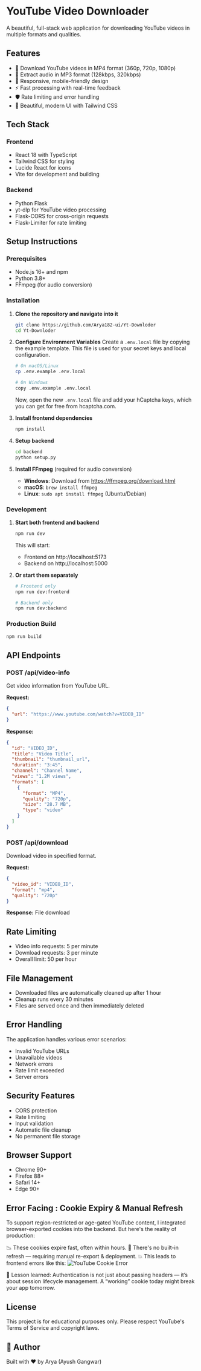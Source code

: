 # YouTube Video Downloader

A beautiful, full-stack web application for downloading YouTube videos in multiple formats and qualities.

## Features

- 🎥 Download YouTube videos in MP4 format (360p, 720p, 1080p)
- 🎵 Extract audio in MP3 format (128kbps, 320kbps)
- 📱 Responsive, mobile-friendly design
- ⚡ Fast processing with real-time feedback
- 🛡️ Rate limiting and error handling
- 🎨 Beautiful, modern UI with Tailwind CSS

## Tech Stack

### Frontend
- React 18 with TypeScript
- Tailwind CSS for styling
- Lucide React for icons
- Vite for development and building

### Backend
- Python Flask
- yt-dlp for YouTube video processing
- Flask-CORS for cross-origin requests
- Flask-Limiter for rate limiting

## Setup Instructions

### Prerequisites
- Node.js 16+ and npm
- Python 3.8+
- FFmpeg (for audio conversion)

### Installation

1. **Clone the repository and navigate into it**
   ```bash
   git clone https://github.com/Arya182-ui/Yt-Downloder
   cd Yt-Downloder
   ```

2. **Configure Environment Variables**
   Create a `.env.local` file by copying the example template. This file is used for your secret keys and local configuration.
   ```bash
   # On macOS/Linux
   cp .env.example .env.local

   # On Windows
   copy .env.example .env.local
   ```
   Now, open the new `.env.local` file and add your hCaptcha keys, which you can get for free from hcaptcha.com.

3. **Install frontend dependencies**
   ```bash
   npm install
   ```

4. **Setup backend**
   ```bash
   cd backend
   python setup.py
   ```

5. **Install FFmpeg** (required for audio conversion)
   - **Windows**: Download from https://ffmpeg.org/download.html
   - **macOS**: `brew install ffmpeg`
   - **Linux**: `sudo apt install ffmpeg` (Ubuntu/Debian)

### Development

1. **Start both frontend and backend**
   ```bash
   npm run dev
   ```

   This will start:
   - Frontend on http://localhost:5173
   - Backend on http://localhost:5000

2. **Or start them separately**
   ```bash
   # Frontend only
   npm run dev:frontend
   
   # Backend only
   npm run dev:backend
   ```

### Production Build

```bash
npm run build
```

## API Endpoints

### POST /api/video-info
Get video information from YouTube URL.

**Request:**
```json
{
  "url": "https://www.youtube.com/watch?v=VIDEO_ID"
}
```

**Response:**
```json
{
  "id": "VIDEO_ID",
  "title": "Video Title",
  "thumbnail": "thumbnail_url",
  "duration": "3:45",
  "channel": "Channel Name",
  "views": "1.2M views",
  "formats": [
    {
      "format": "MP4",
      "quality": "720p",
      "size": "28.7 MB",
      "type": "video"
    }
  ]
}
```

### POST /api/download
Download video in specified format.

**Request:**
```json
{
  "video_id": "VIDEO_ID",
  "format": "mp4",
  "quality": "720p"
}
```

**Response:** File download

## Rate Limiting

- Video info requests: 5 per minute
- Download requests: 3 per minute
- Overall limit: 50 per hour

## File Management

- Downloaded files are automatically cleaned up after 1 hour
- Cleanup runs every 30 minutes
- Files are served once and then immediately deleted

## Error Handling

The application handles various error scenarios:
- Invalid YouTube URLs
- Unavailable videos
- Network errors
- Rate limit exceeded
- Server errors

## Security Features

- CORS protection
- Rate limiting
- Input validation
- Automatic file cleanup
- No permanent file storage

## Browser Support

- Chrome 90+
- Firefox 88+
- Safari 14+
- Edge 90+

## Error Facing : Cookie Expiry & Manual Refresh
To support region-restricted or age-gated YouTube content, I integrated browser-exported cookies into the backend.
But here's the reality of production:

📉 These cookies expire fast, often within hours.
🔁 There's no built-in refresh — requiring manual re-export & deployment.
💥 This leads to frontend errors like this:
 ![YouTube Cookie Error](Screenshot%202025-06-26%20082722.png)



🧠 Lesson learned: Authentication is not just about passing headers — it’s about session lifecycle management. A “working” cookie today might break your app tomorrow.

## License

This project is for educational purposes only. Please respect YouTube's Terms of Service and copyright laws.

## 🙌 Author

Built with ❤️ by Arya (Ayush Gangwar)
